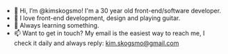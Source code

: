 - 👋 Hi, I’m @kimskogsmo! I'm a 30 year old front-end/software developer.
- 👀 I love front-end development, design and playing guitar.
- 🌱 Always learning something.
- 📫 Want to get in touch? My email is the easiest way to reach me, I check it daily and always reply: kim.skogsmo@gmail.com

<!---
kimskogsmo/kimskogsmo is a ✨ special ✨ repository because its `README.md` (this file) appears on your GitHub profile.
You can click the Preview link to take a look at your changes.
--->
